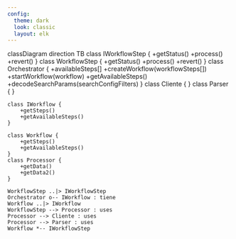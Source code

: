 ```yaml
---
config:
  theme: dark
  look: classic
  layout: elk
---
```

classDiagram
direction TB
    class IWorkflowStep {
	    +getStatus()
	    +process()
	    +revert()
    }
    class WorkflowStep {
	    +getStatus()
	    +process()
	    +revert()
    }
    class Orchestrator {
	    +availableSteps[]
	    +createWorkflow(workflowSteps[])
	    +startWorkflow(workflow)
	    +getAvailableSteps()
	    +decodeSearchParams(searchConfigFilters)
    }
    class Cliente {
    }
    class Parser {
    }

    class IWorkflow {
        +getSteps()
        +getAvailableSteps()
    }

    class Workflow {
	    +getSteps()
	    +getAvailableSteps()
    }
    class Processor {
	    +getData()
	    +getData2()
    }

    WorkflowStep ..|> IWorkflowStep
    Orchestrator o-- IWorkflow : tiene
    Workflow ..|> IWorkflow
    WorkflowStep --> Processor : uses
    Processor --> Cliente : uses
    Processor --> Parser : uses
    Workflow *-- IWorkflowStep
